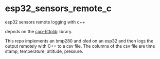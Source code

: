 # esp32_sensors_remote_c
esp32 sensors remote logging with c++

depnds on the [cpp-httplib](https://github.com/yhirose/cpp-httplib) library.

This repo implements an bmp280 and oled on an esp32 and then logs the output remotely with C++ to a csv file.
The columns of the csv file are time stamp, temperature, altitude, pressure.


